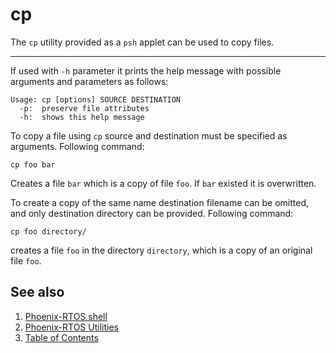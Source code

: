# cp

The `cp` utility provided as a `psh` applet can be used to copy files.

---

If used with `-h` parameter it prints the help message with possible arguments and parameters as follows:

```text
Usage: cp [options] SOURCE DESTINATION
  -p:  preserve file attributes
  -h:  shows this help message
```

To copy a file using `cp` source and destination must be specified as arguments. Following command:

```text
cp foo bar
```

Creates a file `bar` which is a copy of file `foo`. If `bar` existed it is overwritten.

To create a copy of the same name destination filename can be omitted, and only destination directory can be provided.
Following command:

```text
cp foo directory/
```

creates a file `foo` in the directory `directory`, which is a copy of an original file `foo`.

## See also

1. [Phoenix-RTOS shell](psh.md)
2. [Phoenix-RTOS Utilities](../README.md)
3. [Table of Contents](../../README.md)
